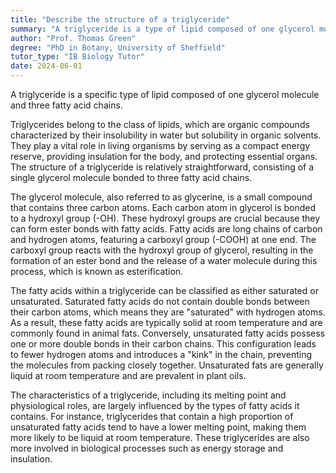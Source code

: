```yaml
---
title: "Describe the structure of a triglyceride"
summary: "A triglyceride is a type of lipid composed of one glycerol molecule and three fatty acid chains."
author: "Prof. Thomas Green"
degree: "PhD in Botany, University of Sheffield"
tutor_type: "IB Biology Tutor"
date: 2024-06-01
---
```


A triglyceride is a specific type of lipid composed of one glycerol molecule and three fatty acid chains.

Triglycerides belong to the class of lipids, which are organic compounds characterized by their insolubility in water but solubility in organic solvents. They play a vital role in living organisms by serving as a compact energy reserve, providing insulation for the body, and protecting essential organs. The structure of a triglyceride is relatively straightforward, consisting of a single glycerol molecule bonded to three fatty acid chains.

The glycerol molecule, also referred to as glycerine, is a small compound that contains three carbon atoms. Each carbon atom in glycerol is bonded to a hydroxyl group (-OH). These hydroxyl groups are crucial because they can form ester bonds with fatty acids. Fatty acids are long chains of carbon and hydrogen atoms, featuring a carboxyl group (-COOH) at one end. The carboxyl group reacts with the hydroxyl group of glycerol, resulting in the formation of an ester bond and the release of a water molecule during this process, which is known as esterification.

The fatty acids within a triglyceride can be classified as either saturated or unsaturated. Saturated fatty acids do not contain double bonds between their carbon atoms, which means they are "saturated" with hydrogen atoms. As a result, these fatty acids are typically solid at room temperature and are commonly found in animal fats. Conversely, unsaturated fatty acids possess one or more double bonds in their carbon chains. This configuration leads to fewer hydrogen atoms and introduces a "kink" in the chain, preventing the molecules from packing closely together. Unsaturated fats are generally liquid at room temperature and are prevalent in plant oils.

The characteristics of a triglyceride, including its melting point and physiological roles, are largely influenced by the types of fatty acids it contains. For instance, triglycerides that contain a high proportion of unsaturated fatty acids tend to have a lower melting point, making them more likely to be liquid at room temperature. These triglycerides are also more involved in biological processes such as energy storage and insulation.
    